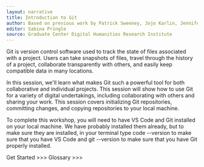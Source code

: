 ```yaml
---
layout: narrative
title: Introduction to Git
author: Based on previous work by Patrick Sweeney, Jojo Karlin, Jennifer Tang, Stephen Zweibel, and Mary Catherine McKinniburgh for the CUNY Graduate Center Digital Humanities Research Institute
editor: Sabina Pringle
source: Graduate Center Digital Humanities Research Institute
---
```


Git is version control software used to track the state of files associated with a project. Users can take snapshots of files, travel through the history of a project, collaborate transparently with others, and easily keep compatible data in many locations.

In this session, we'll learn what makes Git such a powerful tool for both collaborative and individual projects. This session will show how to use Git for a variety of digital undertakings, including collaborating with others and sharing your work. This session covers initializing Git repositories, committing changes, and copying repositories to your local machine.

To complete this workshop, you will need to have VS Code and Git installed on your local machine. We have probably installed them already, but to make sure they are installed, in your terminal type code --version to make sure that you have VS Code and git --version to make sure that you have Git properly installed.

Get Started >>>
Glossary >>>
